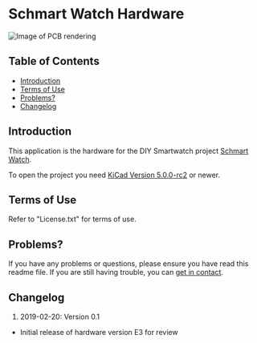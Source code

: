 # Schmart Watch Hardware
![Image of PCB rendering](https://2.bp.blogspot.com/-JMoDxUVAF1w/XG19rJ2Qv0I/AAAAAAAAR6U/EYKMNkpcoXELdZ08jHINfMwZN4iUAqkCACLcBGAs/s1600/render.png)
## Table of Contents

- [Introduction](#introduction)
- [Terms of Use](#terms-of-use)
- [Problems?](#problems)
- [Changelog](#changelog)

## Introduction

This application is the hardware for the DIY Smartwatch project [Schmart Watch](http://www.kurzschluss-blog.de/2018/07/schmartwatch-01-smartwatch-selbst-gebaut.html).

To open the project you need [KiCad Version 5.0.0-rc2](http://kicad-pcb.org/) or newer.

## Terms of Use

Refer to "License.txt" for terms of use.

## Problems?

If you have any problems or questions, please ensure you have read this readme
file. If you are still having trouble, you can
[get in contact](https://plus.google.com/+BastianNeumann_DasBasti).

## Changelog

1. 2019-02-20: Version 0.1
  - Initial release of hardware version E3 for review
